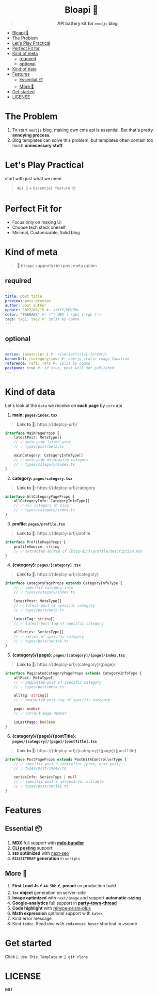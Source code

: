 <div align="center">

# Bloapi 🐧

> **API battery kit for _`nextjs`_ blog**

</div>

- [Bloapi 🐧](#bloapi-)
- [The Problem](#the-problem)
- [Let's Play Practical](#lets-play-practical)
- [Perfect Fit for](#perfect-fit-for)
- [Kind of meta](#kind-of-meta)
  - [required](#required)
  - [optional](#optional)
- [Kind of data](#kind-of-data)
- [Features](#features)
  - [Essential 📦](#essential-)
  - [More 🚀](#more-)
- [Get started](#get-started)
- [LICENSE](#license)

# The Problem

1. To start `nextjs` blog, making own cms api is essential. But that's pretty **annoying process**.
2. Blog templates can solve this problem, but templates often contain too much **unnecessary stuff**.

# Let's Play Practical

start with just what we need.

> `Api 🚀` + `Essential feature 📦`

# Perfect Fit for

-   Focus only on making UI
-   Choose tech stack oneself
-   Minimal, Customizable, Solid blog

# Kind of meta

> 🚀 `bloapi` supports rich post meta option

## required

```yaml
---
title: post title
preview: post preview
author: post author
update: 2022/08/15 #💡 <YYYY/MM/DD>
color: "#A68A68" #💡 <"{ HEX | rgba | rgb }">
tags: tag1, tag2 #💡 split by comma
---
```

## optional

```yaml
---
series: javascript-1 #💡 <{seriesTitle}-{order}>
bannerUrl: /category/post #💡 nextjs static image location
reference: ref1, ref2 #💡 split by comma
postpone: true #💡 if true, post will not published
---
```

# Kind of data

Let's look at the `data` we receive on **each page** by `core` api

1. **main: `pages/index.tsx`**

> **Link to** 🔭: https://{deploy-url}/

```ts
interface MainPageProps {
    latestPost: MetaType[]
    // ✅ main-page latest post
    // 💡 types/post/meta.ts

    mainCategory: CategoryInfoType[]
    // ✅ main-page displaying category
    // 💡 types/category/index.ts
}
```

2. **category: `pages/category.tsx`**

> **Link to** 🔭: https://{deploy-url}/category

```ts
interface AllCategoryPageProps {
    allCategoryInfo: CategoryInfoType[]
    // ✅ all category of blog
    // 💡 types/category/index.ts
}
```

3. **profile: `pages/profile.tsx`**

> **Link to** 🔭: https://{deploy-url}/profile

```ts
interface ProfilePageProps {
    profileSource: string
    // ✅ extracted source of {blog-dir}/profile/description.mdx
}
```

4. **{category}: `pages/[category].tsx`**

> **Link to** 🔭: https://{deploy-url}/{category}

```ts
interface CategoryPageProps extends CategoryInfoType {
    // ✅ specific category info
    // 💡 types/category/index.ts

    latestPost: MetaType[]
    // ✅ latest-post of specific category
    // 💡 types/post/meta.ts

    latestTag: string[]
    // ✅ latest-post-tag of specific category

    allSeries: SeriesType[]
    // ✅ series of specific category
    // 💡 types/post/series.ts
}
```

5. **{category}/{page}: `pages/[category]/[page]/index.tsx`**

> **Link to** 🔭: https://{deploy-url}/{category}/{page}/

```ts
interface PaginatedCategoryPageProps extends CategoryInfoType {
    allPost: MetaType[]
    // ✅ paginated-post of specific category
    // 💡 types/post/meta.ts

    allTag: string[]
    // ✅ paginated-post-tag of specific category

    page: number
    // ✅ current page number

    isLastPage: boolean
}
```

6. **{category}/{page}/{postTitle}: `pages/[category]/[page]/[postTitle].tsx`**

> **Link to** 🔭: https://{deploy-url}/{category}/{page}/{postTitle}

```ts
interface PostPageProps extends PostWithControllerType {
    // ✅ specific post + controller [prev, next post]
    // 💡 types/post/index.ts

    seriesInfo: SeriesType | null
    // ✅ specific post's seriesInfo. nullable
    // 💡 types/post/series.ts
}
```

# Features

## Essential 📦

1. **MDX** full support with **[mdx-bundler](https://github.com/kentcdodds/mdx-bundler)**
2. **[CLI posting](https://github.com/danpacho/blog-post-generator)** support
3. **`SEO` optimized** with [next-seo](https://github.com/garmeeh/next-seo)
4. **`RSS`/`SITEMAP` generation** in `scripts`

## More 🚀

1. **First Load Js ⚡️ `44.5kb` ⚡️**, **preact** on production build
2. **`Toc` object** generation on server-side
3. **Image optimized** with `next/image` and support **automatic-sizing**
4. **Google-analytics** full support in **[party-town-thread](https://github.com/BuilderIO/partytown#readme)**
5. **Code highlight** with [rehype-prism-plus](https://github.com/timlrx/rehype-prism-plus#readme)
6. **Math expression** _optional_ support with `katex`
7. Kind error message
8. Kind `tsdoc`. Read doc with `cmd`+`mouse hover` shortcut in vscode

# Get started

Click `🐧 Use This Template` or `🐧 git clone`

# LICENSE

MIT

